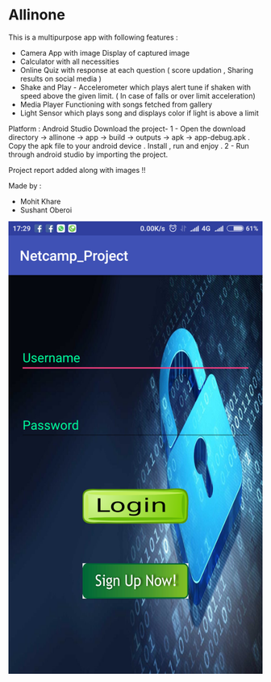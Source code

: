 # Allinone
This is a multipurpose app with following features :
- Camera App with image Display of captured image 
- Calculator with all necessities
- Online Quiz with response at each question ( score updation , Sharing results on social media )
- Shake and Play - Accelerometer which plays alert tune if shaken with speed above the given limit. ( In case of falls or over limit acceleration) 
- Media Player Functioning with songs fetched from gallery 
- Light Sensor which plays song and displays color if light is above a limit 

Platform : Android Studio
Download the project- 1 - Open the download directory -> allinone -> app -> build -> outputs -> apk -> app-debug.apk . Copy the apk file to your android device . Install , run and enjoy . 2 - Run through android studio by importing the project.

Project report added along with images !! 

Made by :
- Mohit Khare
- Sushant Oberoi 

![Screenshot](https://github.com/mkfeuhrer/allinone/blob/master/allinone.png)
